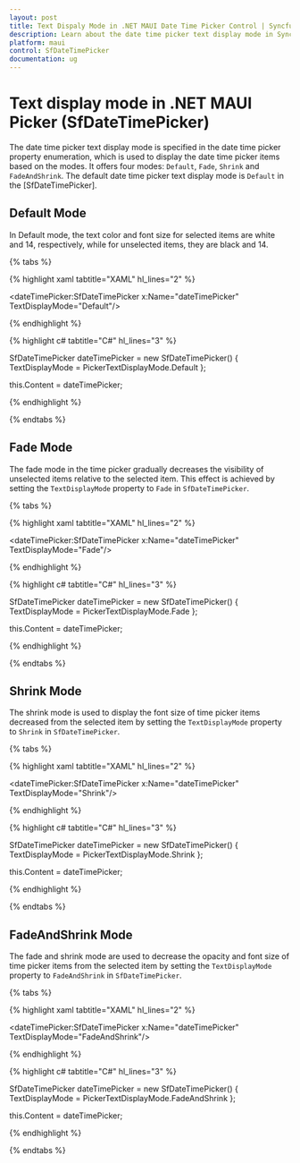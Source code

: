 ```yaml
---
layout: post
title: Text Dispaly Mode in .NET MAUI Date Time Picker Control | Syncfusion
description: Learn about the date time picker text display mode in Syncfusion .NET MAUI Date Time Picker (SfDateTimePicker) control and its basic features.
platform: maui
control: SfDateTimePicker
documentation: ug
---
```


# Text display mode in .NET MAUI Picker (SfDateTimePicker)

The date time picker text display mode is specified in the date time picker property enumeration, which is used to display the date time picker items based on the modes. It offers four modes: `Default`, `Fade`, `Shrink` and `FadeAndShrink`. The default date time picker text display mode is `Default` in the [SfDateTimePicker].

## Default Mode

In Default mode, the text color and font size for selected items are white and 14, respectively, while for unselected items, they are black and 14.

{% tabs %}

{% highlight xaml tabtitle="XAML" hl_lines="2" %}

<dateTimePicker:SfDateTimePicker x:Name="dateTimePicker"
                 TextDisplayMode="Default"/>

{% endhighlight %}

{% highlight c# tabtitle="C#" hl_lines="3" %}

SfDateTimePicker dateTimePicker = new SfDateTimePicker()
{
    TextDisplayMode = PickerTextDisplayMode.Default
};

this.Content = dateTimePicker;

{% endhighlight %}

{% endtabs %}

## Fade Mode

The fade mode in the time picker gradually decreases the visibility of unselected items relative to the selected item. This effect is achieved by setting the `TextDisplayMode` property to `Fade` in `SfDateTimePicker`.

{% tabs %}

{% highlight xaml tabtitle="XAML" hl_lines="2" %}

<dateTimePicker:SfDateTimePicker x:Name="dateTimePicker"
                 TextDisplayMode="Fade"/>

{% endhighlight %}

{% highlight c# tabtitle="C#" hl_lines="3" %}

SfDateTimePicker dateTimePicker = new SfDateTimePicker()
{
    TextDisplayMode = PickerTextDisplayMode.Fade
};

this.Content = dateTimePicker;

{% endhighlight %}

{% endtabs %}

## Shrink Mode

The shrink mode is used to display the font size of time picker items decreased from the selected item by setting the `TextDisplayMode` property to `Shrink` in `SfDateTimePicker`.

{% tabs %}

{% highlight xaml tabtitle="XAML" hl_lines="2" %}

<dateTimePicker:SfDateTimePicker x:Name="dateTimePicker"
                 TextDisplayMode="Shrink"/>

{% endhighlight %}

{% highlight c# tabtitle="C#" hl_lines="3" %}

SfDateTimePicker dateTimePicker = new SfDateTimePicker()
{
    TextDisplayMode = PickerTextDisplayMode.Shrink
};

this.Content = dateTimePicker;

{% endhighlight %}

{% endtabs %}

## FadeAndShrink Mode

The fade and shrink mode are used to decrease the opacity and font size of time picker items from the selected item by setting the `TextDisplayMode` property to `FadeAndShrink` in `SfDateTimePicker`.

{% tabs %}

{% highlight xaml tabtitle="XAML" hl_lines="2" %}

<dateTimePicker:SfDateTimePicker x:Name="dateTimePicker"
                 TextDisplayMode="FadeAndShrink"/>

{% endhighlight %}

{% highlight c# tabtitle="C#" hl_lines="3" %}

SfDateTimePicker dateTimePicker = new SfDateTimePicker()
{
    TextDisplayMode = PickerTextDisplayMode.FadeAndShrink
};

this.Content = dateTimePicker;

{% endhighlight %}

{% endtabs %}
